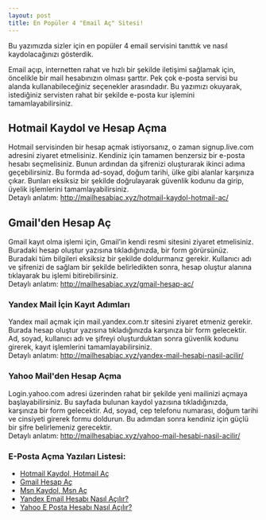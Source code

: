 ```yaml
---
layout: post
title: En Popüler 4 "Email Aç" Sitesi!
---
```


Bu yazımızda sizler için en popüler 4 email servisini tanıttık ve nasıl kaydolacağınızı gösterdik.

Email açıp, internetten rahat ve hızlı bir şekilde iletişimi sağlamak için, öncelikle bir mail hesabınızın olması şarttır. Pek çok e-posta servisi bu alanda kullanabileceğiniz seçenekler arasındadır. Bu yazımızı okuyarak, istediğiniz servisten rahat bir şekilde e-posta kur işlemini tamamlayabilirsiniz. 

<h2>Hotmail Kaydol ve Hesap Açma</h2>
Hotmail servisinden bir hesap açmak istiyorsanız, o zaman signup.live.com adresini ziyaret etmelisiniz. Kendiniz için tamamen benzersiz bir e-posta hesabı seçmelisiniz. Bunun ardından da şifrenizi oluşturarak ikinci adıma geçebilirsiniz. Bu formda ad-soyad, doğum tarihi, ülke gibi alanlar karşınıza çıkar. Bunları eksiksiz bir şekilde doğrulayarak güvenlik kodunu da girip, üyelik işlemlerini tamamlayabilirsiniz.<br>
Detaylı anlatım: <a href="http://mailhesabiac.xyz/hotmail-kaydol-hotmail-ac/">http://mailhesabiac.xyz/hotmail-kaydol-hotmail-ac/</a>

<h2>Gmail'den Hesap Aç</h2>
Gmail kayıt olma işlemi için, Gmail’in kendi resmi sitesini ziyaret etmelisiniz. Buradaki hesap oluştur yazısına tıkladığınızda, bir form görürsünüz. Buradaki tüm bilgileri eksiksiz bir şekilde doldurmanız gerekir. Kullanıcı adı ve şifrenizi de sağlam bir şekilde belirledikten sonra, hesap oluştur alanına tıklayarak bu işlemi bitirebilirsiniz. <br>
Detaylı anlatım: <a href="http://mailhesabiac.xyz/gmail-hesap-ac/">http://mailhesabiac.xyz/gmail-hesap-ac/</a>

<h3>Yandex Mail İçin Kayıt Adımları</h3>
Yandex mail açmak için mail.yandex.com.tr sitesini ziyaret etmeniz gerekir. Burada hesap oluştur yazısına tıkladığınızda karşınıza bir form gelecektir. Ad, soyad, kullanıcı adı ve şifreyi oluşturduktan sonra güvenlik kodunu girerek, kayıt işlemlerini tamamlayabilirsiniz.<br>
Detaylı anlatım: <a href="http://mailhesabiac.xyz/yandex-mail-hesabi-nasil-acilir/">http://mailhesabiac.xyz/yandex-mail-hesabi-nasil-acilir/</a>

<h3>Yahoo Mail'den Hesap Açma</h3>
Login.yahoo.com adresi üzerinden rahat bir şekilde yeni mailinizi açmaya başlayabilirsiniz. Bu sayfada bulunan kaydol yazısına tıkladığınızda, karşınıza bir form gelecektir. Ad, soyad, cep telefonu numarası, doğum tarihi ve cinsiyeti girerek formu doldurun. Bu adımdan sonra kendiniz için güçlü bir şifre belirlemeniz gerecektir.<br>
Detaylı anlatım: <a href="http://mailhesabiac.xyz/yahoo-mail-hesabi-nasil-acilir/">http://mailhesabiac.xyz/yahoo-mail-hesabi-nasil-acilir/</a>

<h3>E-Posta Açma Yazıları Listesi:</h3>
<ul>
<li><a href="http://mailhesabiac.xyz/hotmail-kaydol-hotmail-ac/">Hotmail Kaydol, Hotmail Aç</a></li>
<li><a href="http://mailhesabiac.xyz/gmail-hesap-ac/">Gmail Hesap Aç</a></li>
<li><a href="http://mailhesabiac.xyz/msn-kaydol-msn-ac/">Msn Kaydol, Msn Aç</a></li>
<li><a href="http://mailhesabiac.xyz/yandex-mail-hesabi-nasil-acilir/">Yandex Email Hesabı Nasıl Açılır?</a></li>
<li><a href="http://mailhesabiac.xyz/yahoo-mail-hesabi-nasil-acilir/">Yahoo E Posta Hesabı Nasıl Açılır?</a></li>
</ul>
